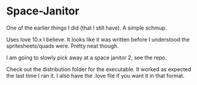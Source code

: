 # Space-Janitor

One of the earlier things I did (that I still have).  A simple schmup.

Uses love 10.x I believe.  It looks like it was written before I understood the spritesheets/quads were.  Pretty neat though.

I am going to slowly pick away at a space janitor 2, see the repo.

Check out the distribution folder for the executable.  It worked as expected the last time I ran it.  I also have the .love file if you want it in that format.
